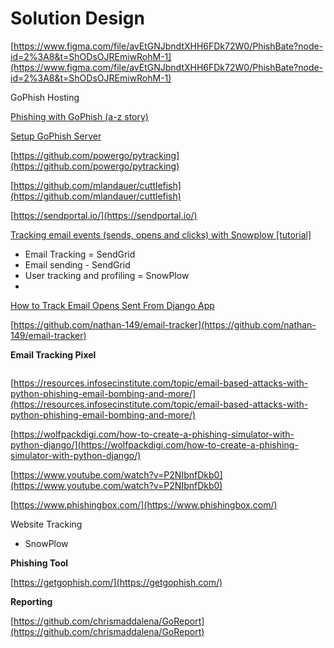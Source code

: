 # Solution Design

[https://www.figma.com/file/avEtGNJbndtXHH6FDk72W0/PhishBate?node-id=2%3A8&t=ShODsOJREmiwRohM-1](https://www.figma.com/file/avEtGNJbndtXHH6FDk72W0/PhishBate?node-id=2%3A8&t=ShODsOJREmiwRohM-1)

GoPhish Hosting

[Phishing with GoPhish (a-z story)](https://medium.com/@a.izraeli/phishing-with-gophish-a-z-story-53e25d49a01)

[Setup GoPhish Server](Setup%20GoPhish%20Server%20113411f7e6754aee86ac8855fedd1e96.md)

[https://github.com/powergo/pytracking](https://github.com/powergo/pytracking)

[https://github.com/mlandauer/cuttlefish](https://github.com/mlandauer/cuttlefish)

[https://sendportal.io/](https://sendportal.io/)

[Tracking email events (sends, opens and clicks) with Snowplow [tutorial]](https://discourse.snowplow.io/t/tracking-email-events-sends-opens-and-clicks-with-snowplow-tutorial/436)

- Email Tracking = SendGrid
- Email sending - SendGrid
- User tracking and profiling = SnowPlow
- 

[How to Track Email Opens Sent From Django App](https://pythoncircle.com/post/626/how-to-track-email-opens-sent-from-django-app/)

[https://github.com/nathan-149/email-tracker](https://github.com/nathan-149/email-tracker)

**Email Tracking Pixel**

```jsx

```

[https://resources.infosecinstitute.com/topic/email-based-attacks-with-python-phishing-email-bombing-and-more/](https://resources.infosecinstitute.com/topic/email-based-attacks-with-python-phishing-email-bombing-and-more/)

[https://wolfpackdigi.com/how-to-create-a-phishing-simulator-with-python-django/](https://wolfpackdigi.com/how-to-create-a-phishing-simulator-with-python-django/)

[https://www.youtube.com/watch?v=P2NIbnfDkb0](https://www.youtube.com/watch?v=P2NIbnfDkb0)

[https://www.phishingbox.com/](https://www.phishingbox.com/)

Website Tracking

- SnowPlow

**Phishing Tool**

[https://getgophish.com/](https://getgophish.com/)

**Reporting**

[https://github.com/chrismaddalena/GoReport](https://github.com/chrismaddalena/GoReport)